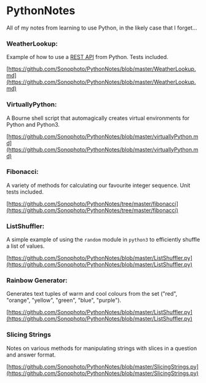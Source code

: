 # PythonNotes
All of my notes from learning to use Python, in the likely case that I forget...

### WeatherLookup:
Example of how to use a [REST API](https://www.ics.uci.edu/~fielding/pubs/dissertation/top.htm) from Python. Tests included.

[https://github.com/Sonophoto/PythonNotes/blob/master/WeatherLookup.md](https://github.com/Sonophoto/PythonNotes/blob/master/WeatherLookup.md)
    
### VirtuallyPython:
A Bourne shell script that automagically creates virtual environments for Python and Python3.

[https://github.com/Sonophoto/PythonNotes/blob/master/virtuallyPython.md](https://github.com/Sonophoto/PythonNotes/blob/master/virtuallyPython.md)

### Fibonacci:
A variety of methods for calculating our favourite integer sequence. Unit tests included.

[https://github.com/Sonophoto/PythonNotes/tree/master/fibonacci](https://github.com/Sonophoto/PythonNotes/tree/master/fibonacci)

### ListShuffler:
A simple example of using the `random` module in `python3` to efficiently shuffle a list of values.

[https://github.com/Sonophoto/PythonNotes/blob/master/ListShuffler.py](https://github.com/Sonophoto/PythonNotes/blob/master/ListShuffler.py)

### Rainbow Generator:
Generates text tuples of warm and cool colours from the set ("red", "orange", "yellow", "green", "blue", "purple").

[https://github.com/Sonophoto/PythonNotes/blob/master/ListShuffler.py](https://github.com/Sonophoto/PythonNotes/blob/master/ListShuffler.py)

### Slicing Strings
Notes on various methods for manipulating strings with slices in a question and answer format.

[https://github.com/Sonophoto/PythonNotes/blob/master/SlicingStrings.py](https://github.com/Sonophoto/PythonNotes/blob/master/SlicingStrings.py)
